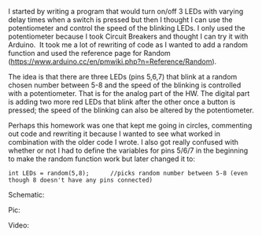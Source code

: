I started by writing a program that would turn on/off 3 LEDs with varying delay times when a switch is pressed but then I thought I can use the potentiometer and control the speed of the blinking LEDs. I only used the potentiometer because I took Circuit Breakers and thought I can try it with Arduino.  It took me a lot of rewriting of code as I wanted to add a random function and used the reference page for Random (https://www.arduino.cc/en/pmwiki.php?n=Reference/Random). 

The idea is that there are three LEDs (pins 5,6,7) that blink at a random chosen number between 5-8 and the speed of the blinking is controlled with a potentiometer. That is for the analog part of the HW. The digital part is adding two more red LEDs that blink after the other once a button is pressed; the speed of the blinking can also be altered by the potentiometer. 

Perhaps this homework was one that kept me going in circles, commenting out code and rewriting it because I wanted to see what worked in combination with the older code I wrote. I also got really confused with whether or not I had to define the variables for pins 5/6/7 in the beginning to make the random function work but later changed it to:  
````
int LEDs = random(5,8);      //picks random number between 5-8 (even though 8 doesn't have any pins connected)
````
Schematic:

Pic: 

Video:
